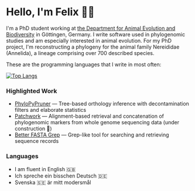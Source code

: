 # Hello, I'm Felix 👋🏻

I'm a PhD student working at [the Department for Animal Evolution and Biodiversity](https://github.com/Animal-Evolution-and-Biodiversity) in Göttingen, Germany. I write software used in phylogenomic studies and am especially interested in animal evolution. For my PhD project, I'm reconstructing a phylogeny for the animal family Nereididae (Annelida), a lineage comprising over 700 described species.

These are the programming languages that I write in most often:

[![Top Langs](https://github-readme-stats.vercel.app/api/top-langs/?username=fethalen&layout=compact)](https://github.com/fethalen)

### Highlighted Work

- [PhyloPyPruner](https://gitlab.com/fethalen/phylopypruner) — Tree-based orthology inference with decontamination filters and elaborate statistics
- [Patchwork](https://github.com/fethalen/Patchwork) — Alignment-based retrieval and concatenation of phylogenomic markers from whole genome sequencing data (under construction 🚧)
- [Better FASTA Grep](https://github.com/fethalen/better_fasta_grep) — Grep-like tool for searching and retrieving sequence records

### Languages

- I am fluent in English 🇬🇧
- Ich spreche ein bisschen Deutsch 🇩🇪
- Svenska 🇸🇪 är mitt modersmål
